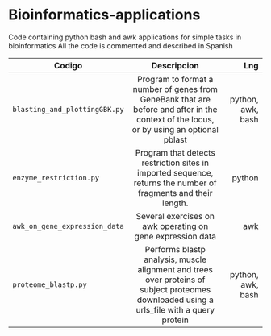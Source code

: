 # Bioinformatics-applications
Code containing python bash and awk applications for simple tasks in bioinformatics
All the code is commented and described in Spanish

| Codigo   |      Descripcion      |  Lng |
|----------|:-------------:|------:|
| `blasting_and_plottingGBK.py` |  Program to format a number of genes from GeneBank that are before and after in the context of the locus, or by using an optional pblast | python, awk, bash |
| `enzyme_restriction.py` |   Program that detects restriction sites in imported sequence, returns the number of fragments and their length.   |   python |
| `awk_on_gene_expression_data` | Several exercises on awk operating on gene expression data | awk |
| `proteome_blastp.py` | Performs blastp analysis, muscle alignment and trees over proteins of subject proteomes downloaded using a urls_file with a query protein | python, awk, bash |
